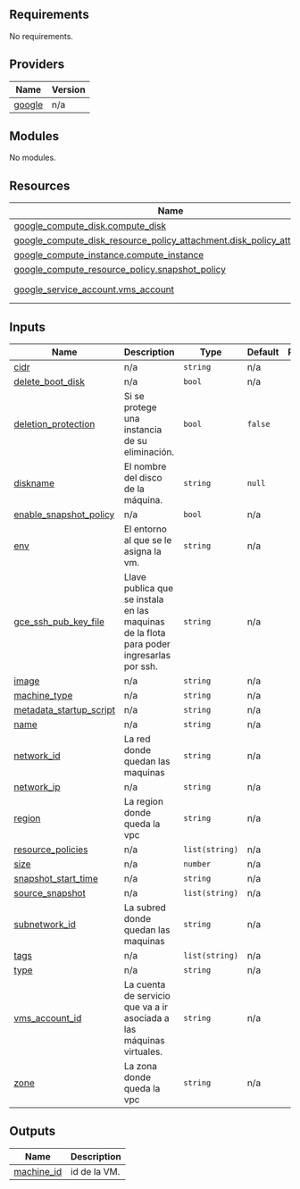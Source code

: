 ## Requirements

No requirements.

## Providers

| Name                                                      | Version |
| --------------------------------------------------------- | ------- |
| <a name="provider_google"></a> [google](#provider_google) | n/a     |

## Modules

No modules.

## Resources

| Name                                                                                                                                                                                            | Type        |
| ----------------------------------------------------------------------------------------------------------------------------------------------------------------------------------------------- | ----------- |
| [google_compute_disk.compute_disk](https://registry.terraform.io/providers/hashicorp/google/latest/docs/resources/compute_disk)                                                                 | resource    |
| [google_compute_disk_resource_policy_attachment.disk_policy_attachment](https://registry.terraform.io/providers/hashicorp/google/latest/docs/resources/compute_disk_resource_policy_attachment) | resource    |
| [google_compute_instance.compute_instance](https://registry.terraform.io/providers/hashicorp/google/latest/docs/resources/compute_instance)                                                     | resource    |
| [google_compute_resource_policy.snapshot_policy](https://registry.terraform.io/providers/hashicorp/google/latest/docs/resources/compute_resource_policy)                                        | resource    |
| [google_service_account.vms_account](https://registry.terraform.io/providers/hashicorp/google/latest/docs/data-sources/service_account)                                                         | data source |

## Inputs

| Name                                                                                                   | Description                                                                              | Type           | Default | Required |
| ------------------------------------------------------------------------------------------------------ | ---------------------------------------------------------------------------------------- | -------------- | ------- | :------: |
| <a name="input_cidr"></a> [cidr](#input_cidr)                                                          | n/a                                                                                      | `string`       | n/a     |   yes    |
| <a name="input_delete_boot_disk"></a> [delete_boot_disk](#input_delete_boot_disk)                      | n/a                                                                                      | `bool`         | n/a     |   yes    |
| <a name="input_deletion_protection"></a> [deletion_protection](#input_deletion_protection)             | Si se protege una instancia de su eliminación.                                           | `bool`         | `false` |    no    |
| <a name="input_diskname"></a> [diskname](#input_diskname)                                              | El nombre del disco de la máquina.                                                       | `string`       | `null`  |    no    |
| <a name="input_enable_snapshot_policy"></a> [enable_snapshot_policy](#input_enable_snapshot_policy)    | n/a                                                                                      | `bool`         | n/a     |   yes    |
| <a name="input_env"></a> [env](#input_env)                                                             | El entorno al que se le asigna la vm.                                                    | `string`       | n/a     |   yes    |
| <a name="input_gce_ssh_pub_key_file"></a> [gce_ssh_pub_key_file](#input_gce_ssh_pub_key_file)          | Llave publica que se instala en las maquinas de la flota para poder ingresarlas por ssh. | `string`       | n/a     |   yes    |
| <a name="input_image"></a> [image](#input_image)                                                       | n/a                                                                                      | `string`       | n/a     |   yes    |
| <a name="input_machine_type"></a> [machine_type](#input_machine_type)                                  | n/a                                                                                      | `string`       | n/a     |   yes    |
| <a name="input_metadata_startup_script"></a> [metadata_startup_script](#input_metadata_startup_script) | n/a                                                                                      | `string`       | n/a     |   yes    |
| <a name="input_name"></a> [name](#input_name)                                                          | n/a                                                                                      | `string`       | n/a     |   yes    |
| <a name="input_network_id"></a> [network_id](#input_network_id)                                        | La red donde quedan las maquinas                                                         | `string`       | n/a     |   yes    |
| <a name="input_network_ip"></a> [network_ip](#input_network_ip)                                        | n/a                                                                                      | `string`       | n/a     |   yes    |
| <a name="input_region"></a> [region](#input_region)                                                    | La region donde queda la vpc                                                             | `string`       | n/a     |   yes    |
| <a name="input_resource_policies"></a> [resource_policies](#input_resource_policies)                   | n/a                                                                                      | `list(string)` | n/a     |   yes    |
| <a name="input_size"></a> [size](#input_size)                                                          | n/a                                                                                      | `number`       | n/a     |   yes    |
| <a name="input_snapshot_start_time"></a> [snapshot_start_time](#input_snapshot_start_time)             | n/a                                                                                      | `string`       | n/a     |   yes    |
| <a name="input_source_snapshot"></a> [source_snapshot](#input_source_snapshot)                         | n/a                                                                                      | `list(string)` | n/a     |   yes    |
| <a name="input_subnetwork_id"></a> [subnetwork_id](#input_subnetwork_id)                               | La subred donde quedan las maquinas                                                      | `string`       | n/a     |   yes    |
| <a name="input_tags"></a> [tags](#input_tags)                                                          | n/a                                                                                      | `list(string)` | n/a     |   yes    |
| <a name="input_type"></a> [type](#input_type)                                                          | n/a                                                                                      | `string`       | n/a     |   yes    |
| <a name="input_vms_account_id"></a> [vms_account_id](#input_vms_account_id)                            | La cuenta de servicio que va a ir asociada a las máquinas virtuales.                     | `string`       | n/a     |   yes    |
| <a name="input_zone"></a> [zone](#input_zone)                                                          | La zona donde queda la vpc                                                               | `string`       | n/a     |   yes    |

## Outputs

| Name                                                              | Description  |
| ----------------------------------------------------------------- | ------------ |
| <a name="output_machine_id"></a> [machine_id](#output_machine_id) | id de la VM. |
